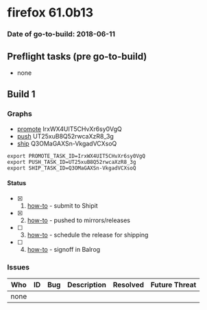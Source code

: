 # firefox 61.0b13

### Date of go-to-build: 2018-06-11

## Preflight tasks (pre go-to-build)
- none

## Build 1  

### Graphs
* [promote](https://tools.taskcluster.net/push-inspector/#/IrxWX4UIT5CHvXr6sy0VgQ) IrxWX4UIT5CHvXr6sy0VgQ
* [push](https://tools.taskcluster.net/push-inspector/#/UT25xuB8Q52rwcaXzR8_3g) UT25xuB8Q52rwcaXzR8_3g
* [ship](https://tools.taskcluster.net/push-inspector/#/Q3OMaGAXSn-VkgadVCXsoQ) Q3OMaGAXSn-VkgadVCXsoQ
```
export PROMOTE_TASK_ID=IrxWX4UIT5CHvXr6sy0VgQ
export PUSH_TASK_ID=UT25xuB8Q52rwcaXzR8_3g
export SHIP_TASK_ID=Q3OMaGAXSn-VkgadVCXsoQ
```


#### Status
- [x] 1.  [how-to](https://wiki.mozilla.org/Release:Release_Automation_on_Mercurial:Starting_a_Release#Submit_to_Ship_It)  - submit to Shipit
- [x] 2.  [how-to](https://github.com/mozilla-releng/releasewarrior-2.0/blob/master/docs/release-promotion/desktop/howto.md#push-artifacts-to-releases-directory)  - pushed to mirrors/releases
- [ ] 3.  [how-to](https://github.com/mozilla-releng/releasewarrior-2.0/blob/master/docs/release-promotion/desktop/howto.md#ship-the-release)  - schedule the release for shipping
- [ ] 4.  [how-to](https://github.com/mozilla-releng/releasewarrior-2.0/blob/master/docs/release-promotion/desktop/howto.md#obtain-sign-offs-for-changes)  - signoff in Balrog

### Issues
| Who                 | ID               | Bug                                                                 | Description                | Resolved                | Future Threat                |
| ------------------- | ---------------- | ------------------------------------------------------------------- | -------------------------- | ----------------------- | ---------------------------- |
| none | | | | | |

